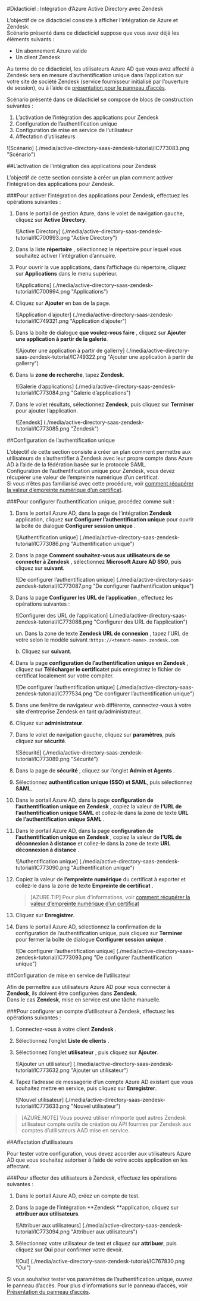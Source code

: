 <properties 
    pageTitle="Didacticiel : Intégration d’Azure Active Directory avec Zendesk | Microsoft Azure" 
    description="Découvrez comment utiliser Zendesk avec Azure Active Directory pour activer l’authentification unique, automatisé mise en service et bien plus encore !." 
    services="active-directory" 
    authors="jeevansd"  
    documentationCenter="na" 
    manager="femila"/>
<tags 
    ms.service="active-directory" 
    ms.devlang="na" 
    ms.topic="article" 
    ms.tgt_pltfrm="na" 
    ms.workload="identity" 
    ms.date="09/09/2016" 
    ms.author="jeedes" />

#<a name="tutorial-azure-active-directory-integration-with-zendesk"></a>Didacticiel : Intégration d’Azure Active Directory avec Zendesk
  
L’objectif de ce didacticiel consiste à afficher l’intégration de Azure et Zendesk.  
Scénario présenté dans ce didacticiel suppose que vous avez déjà les éléments suivants :

-   Un abonnement Azure valide
-   Un client Zendesk
  
Au terme de ce didacticiel, les utilisateurs Azure AD que vous avez affecté à Zendesk sera en mesure d’authentification unique dans l’application sur votre site de société Zendesk (service fournisseur initialisé par l’ouverture de session), ou à l’aide de [présentation pour le panneau d’accès](active-directory-saas-access-panel-introduction.md).
  
Scénario présenté dans ce didacticiel se compose de blocs de construction suivantes :

1.  L’activation de l’intégration des applications pour Zendesk
2.  Configuration de l’authentification unique
3.  Configuration de mise en service de l’utilisateur
4.  Affectation d’utilisateurs

![Scénario] (./media/active-directory-saas-zendesk-tutorial/IC773083.png "Scénario")

##<a name="enabling-the-application-integration-for-zendesk"></a>L’activation de l’intégration des applications pour Zendesk
  
L’objectif de cette section consiste à créer un plan comment activer l’intégration des applications pour Zendesk.

###<a name="to-enable-the-application-integration-for-zendesk-perform-the-following-steps"></a>Pour activer l’intégration des applications pour Zendesk, effectuez les opérations suivantes :

1.  Dans le portail de gestion Azure, dans le volet de navigation gauche, cliquez sur **Active Directory**.

    ![Active Directory] (./media/active-directory-saas-zendesk-tutorial/IC700993.png "Active Directory")

2.  Dans la liste **répertoire** , sélectionnez le répertoire pour lequel vous souhaitez activer l’intégration d’annuaire.

3.  Pour ouvrir la vue applications, dans l’affichage du répertoire, cliquez sur **Applications** dans le menu supérieur.

    ![Applications] (./media/active-directory-saas-zendesk-tutorial/IC700994.png "Applications")

4.  Cliquez sur **Ajouter** en bas de la page.

    ![Application d’ajouter] (./media/active-directory-saas-zendesk-tutorial/IC749321.png "Application d’ajouter")

5.  Dans la boîte de dialogue **que voulez-vous faire** , cliquez sur **Ajouter une application à partir de la galerie**.

    ![Ajouter une application à partir de gallerry] (./media/active-directory-saas-zendesk-tutorial/IC749322.png "Ajouter une application à partir de gallerry")

6.  Dans la **zone de recherche**, tapez **Zendesk**.

    ![Galerie d’applications] (./media/active-directory-saas-zendesk-tutorial/IC773084.png "Galerie d’applications")

7.  Dans le volet résultats, sélectionnez **Zendesk**, puis cliquez sur **Terminer** pour ajouter l’application.

    ![Zendesk] (./media/active-directory-saas-zendesk-tutorial/IC773085.png "Zendesk")

##<a name="configuring-single-sign-on"></a>Configuration de l’authentification unique
  
L’objectif de cette section consiste à créer un plan comment permettre aux utilisateurs de s’authentifier à Zendesk avec leur propre compte dans Azure AD à l’aide de la fédération basée sur le protocole SAML.  
Configuration de l’authentification unique pour Zendesk, vous devez récupérer une valeur de l’empreinte numérique d’un certificat.  
Si vous n’êtes pas familiarisé avec cette procédure, voir [comment récupérer la valeur d’empreinte numérique d’un certificat](http://youtu.be/YKQF266SAxI).

###<a name="to-configure-single-sign-on-perform-the-following-steps"></a>Pour configurer l’authentification unique, procédez comme suit :

1.  Dans le portail Azure AD, dans la page de l’intégration **Zendesk** application, cliquez **sur Configurer l’authentification unique** pour ouvrir la boîte de dialogue **Configurer session unique** .

    ![Authentification unique] (./media/active-directory-saas-zendesk-tutorial/IC773086.png "Authentification unique")

2.  Dans la page **Comment souhaitez-vous aux utilisateurs de se connecter à Zendesk** , sélectionnez **Microsoft Azure AD SSO**, puis cliquez sur **suivant**.

    ![De configurer l’authentification unique] (./media/active-directory-saas-zendesk-tutorial/IC773087.png "De configurer l’authentification unique")

3.  Dans la page **Configurer les URL de l’application** , effectuez les opérations suivantes :

    ![Configurer des URL de l’application] (./media/active-directory-saas-zendesk-tutorial/IC773088.png "Configurer des URL de l’application")
  
    un. Dans la zone de texte **Zendesk URL de connexion** , tapez l’URL de votre selon le modèle suivant :`https://<tenant-name>.zendesk.com`

    b. Cliquez sur **suivant**.



4.  Dans la page **configuration de l’authentification unique en Zendesk** , cliquez sur **Télécharger le certificat**et puis enregistrez le fichier de certificat localement sur votre compiter.

    ![De configurer l’authentification unique] (./media/active-directory-saas-zendesk-tutorial/IC777534.png "De configurer l’authentification unique")

5.  Dans une fenêtre de navigateur web différente, connectez-vous à votre site d’entreprise Zendesk en tant qu’administrateur.

6.  Cliquez sur **administrateur**.

7.  Dans le volet de navigation gauche, cliquez sur **paramètres**, puis cliquez sur **sécurité**.

    ![Sécurité] (./media/active-directory-saas-zendesk-tutorial/IC773089.png "Sécurité")

8.  Dans la page de **sécurité** , cliquez sur l’onglet **Admin et Agents** .

9.  Sélectionnez **authentification unique (SSO) et SAML**, puis sélectionnez **SAML**.

10. Dans le portail Azure AD, dans la page **configuration de l’authentification unique en Zendesk** , copiez la valeur de **l’URL de l’authentification unique SAML** et collez-le dans la zone de texte **URL de l’authentification unique SAML** .

11. Dans le portail Azure AD, dans la page **configuration de l’authentification unique en Zendesk** , copiez la valeur de **l’URL de déconnexion à distance** et collez-le dans la zone de texte **URL déconnexion à distance** .

    ![Authentification unique] (./media/active-directory-saas-zendesk-tutorial/IC773090.png "Authentification unique")

12. Copiez la valeur de **l’empreinte numérique** du certificat à exporter et collez-le dans la zone de texte **Empreinte de certificat** .

    >[AZURE.TIP] Pour plus d’informations, voir [comment récupérer la valeur d’empreinte numérique d’un certificat](http://youtu.be/YKQF266SAxI)

13. Cliquez sur **Enregistrer**.

14. Dans le portail Azure AD, sélectionnez la confirmation de la configuration de l’authentification unique, puis cliquez sur **Terminer** pour fermer la boîte de dialogue **Configurer session unique** .

    ![De configurer l’authentification unique] (./media/active-directory-saas-zendesk-tutorial/IC773093.png "De configurer l’authentification unique")

##<a name="configuring-user-provisioning"></a>Configuration de mise en service de l’utilisateur
  
Afin de permettre aux utilisateurs Azure AD pour vous connecter à **Zendesk**, ils doivent être configurées dans **Zendesk**.  
Dans le cas **Zendesk**, mise en service est une tâche manuelle.

###<a name="to-provision-a-user-account-to-zendesk-perform-the-following-steps"></a>Pour configurer un compte d’utilisateur à Zendesk, effectuez les opérations suivantes :

1.  Connectez-vous à votre client **Zendesk** .

2.  Sélectionnez l’onglet **Liste de clients** .

3.  Sélectionnez l’onglet **utilisateur** , puis cliquez sur **Ajouter**.

    ![Ajouter un utilisateur] (./media/active-directory-saas-zendesk-tutorial/IC773632.png "Ajouter un utilisateur")

4.  Tapez l’adresse de messagerie d’un compte Azure AD existant que vous souhaitez mettre en service, puis cliquez sur **Enregistrer**.

    ![Nouvel utilisateur] (./media/active-directory-saas-zendesk-tutorial/IC773633.png "Nouvel utilisateur")

>[AZURE.NOTE] Vous pouvez utiliser n’importe quel autres Zendesk utilisateur compte outils de création ou API fournies par Zendesk aux comptes d’utilisateurs AAD mise en service.

##<a name="assigning-users"></a>Affectation d’utilisateurs
  
Pour tester votre configuration, vous devez accorder aux utilisateurs Azure AD que vous souhaitez autoriser à l’aide de votre accès application en les affectant.

###<a name="to-assign-users-to-zendesk-perform-the-following-steps"></a>Pour affecter des utilisateurs à Zendesk, effectuez les opérations suivantes :

1.  Dans le portail Azure AD, créez un compte de test.

2.  Dans la page de l’intégration **Zendesk **application, cliquez sur **attribuer aux utilisateurs**.

    ![Attribuer aux utilisateurs] (./media/active-directory-saas-zendesk-tutorial/IC773094.png "Attribuer aux utilisateurs")

3.  Sélectionnez votre utilisateur de test et cliquez sur **attribuer**, puis cliquez sur **Oui** pour confirmer votre devoir.

    ![Oui] (./media/active-directory-saas-zendesk-tutorial/IC767830.png "Oui")
  
Si vous souhaitez tester vos paramètres de l’authentification unique, ouvrez le panneau d’accès. Pour plus d’informations sur le panneau d’accès, voir [Présentation du panneau d’accès](active-directory-saas-access-panel-introduction.md).
